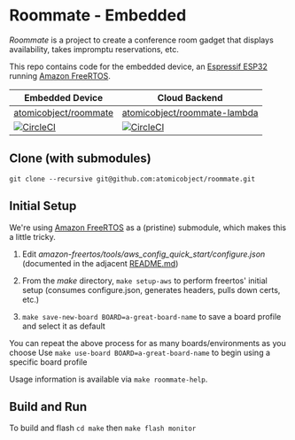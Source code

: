 # Roommate - Embedded

_Roommate_ is a project to create a conference room gadget that displays availability, takes impromptu reservations, etc.

This repo contains code for the embedded device, an [Espressif ESP32](https://aws.amazon.com/blogs/apn/connect-microcontroller-based-devices-to-the-cloud-with-amazon-freertos-and-espressif-esp32/) running [Amazon FreeRTOS](https://github.com/aws/amazon-freertos).

| Embedded Device                                                                                                           | Cloud Backend                                                                                                                           |
| ------------------------------------------------------------------------------------------------------------------------- | --------------------------------------------------------------------------------------------------------------------------------------- |
| [atomicobject/roommate](https://github.com/atomicobject/roommate)                                                         | [atomicobject/roommate-lambda](https://github.com/atomicobject/roommate-lambda)                                                         |
| [![CircleCI](https://circleci.com/gh/atomicobject/roommate.svg?style=svg)](https://circleci.com/gh/atomicobject/roommate) | [![CircleCI](https://circleci.com/gh/atomicobject/roommate-lambda.svg?style=svg)](https://circleci.com/gh/atomicobject/roommate-lambda) |

## Clone (with submodules)

`git clone --recursive git@github.com:atomicobject/roommate.git`

## Initial Setup

We're using [Amazon FreeRTOS](https://github.com/aws/amazon-freertos) as a (pristine) submodule, which makes this a little tricky.

1. Edit _amazon-freertos/tools/aws_config_quick_start/configure.json_ (documented in the adjacent [README.md](amazon-freertos/tools/aws_config_quick_start/README.md))

2. From the _make_ directory, `make setup-aws` to perform freertos' initial setup (consumes configure.json, generates headers, pulls down certs, etc.)

3. `make save-new-board BOARD=a-great-board-name` to save a board profile and select it as default

You can repeat the above process for as many boards/environments as you choose
Use `make use-board BOARD=a-great-board-name` to begin using a specific board profile

Usage information is available via `make roommate-help`.

## Build and Run

To build and flash
`cd make` then
`make flash monitor`

